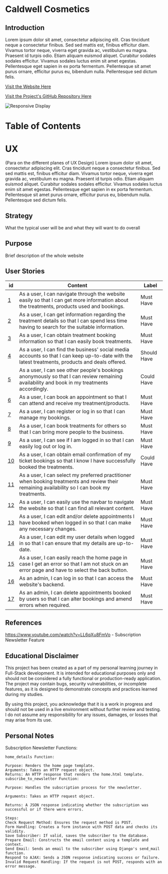 # Caldwell Cosmetics

## Introduction

Lorem ipsum dolor sit amet, consectetur adipiscing elit. Cras tincidunt neque a consectetur finibus. Sed sed mattis est, finibus efficitur diam. Vivamus tortor neque, viverra eget gravida ac, vestibulum eu magna. Praesent id turpis odio. Etiam aliquam euismod aliquet. Curabitur sodales sodales efficitur. Vivamus sodales luctus enim sit amet egestas. Pellentesque eget sapien in ex porta fermentum. Pellentesque sit amet purus ornare, efficitur purus eu, bibendum nulla. Pellentesque sed dictum felis.

[Visit the Website Here](website_link)

<a href="https://github.com/HCaldwell95/caldwell-cosmetics-full-stack" target="_blank">
Visit the Project's GitHub Repository Here
</a>

![Responsive Display](documentation/responsive_screens.png)

# Table of Contents

# UX
(Para on the different planes of UX Design) Lorem ipsum dolor sit amet, consectetur adipiscing elit. Cras tincidunt neque a consectetur finibus. Sed sed mattis est, finibus efficitur diam. Vivamus tortor neque, viverra eget gravida ac, vestibulum eu magna. Praesent id turpis odio. Etiam aliquam euismod aliquet. Curabitur sodales sodales efficitur. Vivamus sodales luctus enim sit amet egestas. Pellentesque eget sapien in ex porta fermentum. Pellentesque sit amet purus ornare, efficitur purus eu, bibendum nulla. Pellentesque sed dictum felis.

## Strategy
What the typical user will be and what they will want to do overall

## Purpose
Brief description of the whole website

## User Stories
| id  |  Content | Label |
| ------ | ------ | ------ |
|  [1](https://github.com/HCaldwell95/caldwell-cosmetics-full-stack/issues/1) | As a user, I can navigate through the website easily so that I can get more information about the treatments, products used and bookings. | Must Have |
|  [2](https://github.com/HCaldwell95/caldwell-cosmetics-full-stack/issues/2) | As a user, I can get information regarding the treatment details so that I can spend less time having to search for the suitable information. | Must Have |
|  [3](https://github.com/HCaldwell95/caldwell-cosmetics-full-stack/issues/3) | As a user, I can obtain treatment booking information so that I can easily book treatments. | Must Have |
|  [4](https://github.com/HCaldwell95/caldwell-cosmetics-full-stack/issues/4) | As a user, I can find the business' social media accounts so that I can keep up-to-date with the latest treatments, products and deals offered. | Should Have |
|  [5](https://github.com/HCaldwell95/caldwell-cosmetics-full-stack/issues/5) | As a user, I can see other people's bookings anonymously so that I can review remaining availability and book in my treatments accordingly.| Could Have |
| [6](https://github.com/HCaldwell95/caldwell-cosmetics-full-stack/issues/6) | As a user, I can book an appointment so that I can attend and receive my treatment/products. | Must Have |
| [7](https://github.com/HCaldwell95/caldwell-cosmetics-full-stack/issues/7) | As a user, I can register or log in so that I can manage my bookings. | Must Have |
| [8](https://github.com/HCaldwell95/caldwell-cosmetics-full-stack/issues/8) | As a user, I can book treatments for others so that I can bring more people to the business. | Must Have |
| [9](https://github.com/HCaldwell95/caldwell-cosmetics-full-stack/issues/9) | As a user, I can see if I am logged in so that I can easily log out or log in. | Must Have |
| [10](https://github.com/HCaldwell95/caldwell-cosmetics-full-stack/issues/10) | As a user, I can obtain email confirmation of my ticket bookings so that I know I have successfully booked the treatments. | Could Have |
| [11](https://github.com/HCaldwell95/caldwell-cosmetics-full-stack/issues/11) | As a user, I can select my preferred practitioner when booking treatments and review their remaining availability so I can book my treatments. | Must Have |
| [12](https://github.com/HCaldwell95/caldwell-cosmetics-full-stack/issues/12) | As a user, I can easily use the navbar to navigate the website so that I can find all relevant content. | Must Have |
| [13](https://github.com/HCaldwell95/caldwell-cosmetics-full-stack/issues/13) | As a user, I can edit and/or delete appointments I have booked when logged in so that I can make any necessary changes. | Must Have |
| [14](https://github.com/HCaldwell95/caldwell-cosmetics-full-stack/issues/14) | As a user, I can edit my user details when logged in so that I can ensure that my details are up-to-date. | Must Have |
| [15](https://github.com/HCaldwell95/caldwell-cosmetics-full-stack/issues/15) | As a user, I can easily reach the home page in case I get an error so that I am not stuck on an error page and have to select the back button. | Must Have |
| [16](https://github.com/HCaldwell95/caldwell-cosmetics-full-stack/issues/16) | As an admin, I can log in so that I can access the website's backend. | Must Have |
| [17](https://github.com/HCaldwell95/caldwell-cosmetics-full-stack/issues/17) | As an admin, I can delete appointments booked by users so that I can alter bookings and amend errors when required. | Must Have |



## References

https://www.youtube.com/watch?v=LL6qXu8FmVo - Subscription Newsletter Feature

## Educational Disclaimer

This project has been created as a part of my personal learning journey in Full-Stack development. It is intended for educational purposes only and should not be considered a fully functional or production-ready application. The project may contain bugs, security vulnerabilities, or incomplete features, as it is designed to demonstrate concepts and practices learned during my studies.

By using this project, you acknowledge that it is a work in progress and should not be used in a live environment without further review and testing. I do not assume any responsibility for any issues, damages, or losses that may arise from its use.


## Personal Notes

Subscription Newsletter Functions:

    home_details Function:

    Purpose: Renders the home page template.
    Arguments: Takes an HTTP request object.
    Returns: An HTTP response that renders the home.html template.
    subscribe_to_newsletter Function:

    Purpose: Handles the subscription process for the newsletter.

    Arguments: Takes an HTTP request object.

    Returns: A JSON response indicating whether the subscription was successful or if there were errors.

    Steps:
    Check Request Method: Ensures the request method is POST.
    Form Handling: Creates a form instance with POST data and checks its validity.
    Save Subscriber: If valid, saves the subscriber to the database.
    Prepare Email: Constructs the email content using a template and context.
    Send Email: Sends an email to the subscriber using Django's send_mail function.
    Respond to AJAX: Sends a JSON response indicating success or failure.
    Invalid Request Handling: If the request is not POST, responds with an error message.